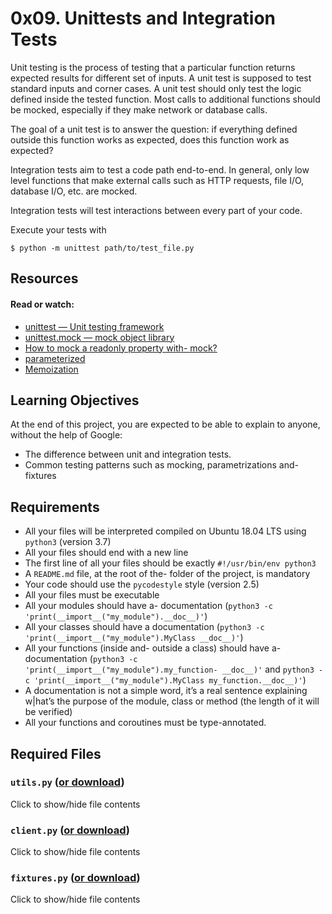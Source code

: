 0x09. Unittests and Integration Tests
===

Unit testing is the process of testing that a particular function returns expected results for different set of inputs. A unit test is supposed to test standard inputs and corner cases. A unit test should only test the logic defined inside the tested function. Most calls to additional functions should be mocked, especially if they make network or database calls.

The goal of a unit test is to answer the question: if everything defined outside this function works as expected, does this function work as expected?

Integration tests aim to test a code path end-to-end. In general, only low level functions that make external calls such as HTTP requests, file I/O, database I/O, etc. are mocked.

Integration tests will test interactions between every part of your code.

Execute your tests with
```shell
$ python -m unittest path/to/test_file.py
```
## Resources

#### Read or watch:

- [unittest — Unit testing framework](https://docs.python.org/3/library/unittest.html)
- [unittest.mock — mock object library](https://docs.python.org/3/library/unittest.mock.html)
- [How to mock a readonly property with- mock?](https://stackoverflow.com/questions/11836436/how-to-mock-a-readonly-property-with-mock)
- [parameterized](https://pypi.org/project/parameterized/)
- [Memoization](https://en.wikipedia.org/wiki/Memoization)

## Learning Objectives

At the end of this project, you are expected to be able to explain to anyone, without the help of Google:

- The difference between unit and integration tests.
- Common testing patterns such as mocking, parametrizations and- fixtures

## Requirements

- All your files will be interpreted compiled on Ubuntu 18.04 LTS using ```python3``` (version 3.7)
- All your files should end with a new line
- The first line of all your files should be exactly ```#!/usr/bin/env python3```
- A ```README.md``` file, at the root of the- folder of the project, is mandatory
- Your code should use the ```pycodestyle``` style (version 2.5)
- All your files must be executable
- All your modules should have a- documentation (```python3 -c 'print(__import__("my_module").__doc__)'```)
- All your classes should have a documentation (```python3 -c 'print(__import__("my_module").MyClass __doc__)'```)
- All your functions (inside and- outside a class) should have a- documentation (```python3 -c 'print(__import__("my_module").my_function- __doc__)'``` and ```python3 -c 'print(__import__("my_module").MyClass my_function.__doc__)'```)
- A documentation is not a simple word, it’s a real sentence explaining w|hat’s the purpose of the module, class or method (the length of it will be verified)
- All your functions and coroutines must be type-annotated.


## Required Files
### ```utils.py``` ([or download](https://intranet-projects-files.s3.amazonaws.com/webstack/utils.py))
Click to show/hide file contents
### ```client.py``` ([or download](https://intranet-projects-files.s3.amazonaws.com/webstack/client.py))
Click to show/hide file contents
### ```fixtures.py``` ([or download](https://intranet-projects-files.s3.amazonaws.com/webstack/fixtures.py))
Click to show/hide file contents
